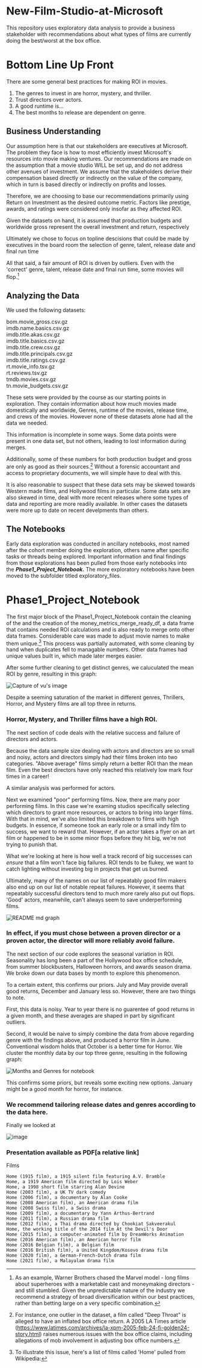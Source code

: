 # New-Film-Studio-at-Microsoft
This repository uses exploratory data analysis to provide a business stakeholder with recommendations about what types of films are currently doing the best/worst at the box office.
 
 
# Bottom Line Up Front
There are some general best practices for making ROI in movies.
1. The genres to invest in are horror, mystery, and thriller.
2. Trust directors over actors.
3. A good runtime is...
4. The best months to release are dependent on genre.
 
 
## Business Understanding
 
Our assumption here is that our stakeholders are executives at Microsoft. The problem they face is how to most efficiently invest Microsoft's resources into movie making ventures. Our recommendations are made on the assumption that a movie studio WILL be set up, and do not address other avenues of investment. We assume that the stakeholders derive their compensation based directly or indirectly on the value of the company, which in turn is based directly or indirectly on profits and losses.
 
Therefore, we are choosing to base our recommendations primarily using Return on Investment as the desired outcome metric. Factors like prestige, awards, and ratings were considered only insofar as they affected ROI.

Given the datasets on hand, it is assumed that production budgets and worldwide gross represent the overall investment and return, respectively

Ultimately we chose to focus on topline descisions that could be made by executives in the board room the selection of genre, talent, release date and final run time

All that said, a fair amount of ROI is driven by outliers. Even with the 'correct' genre, talent, release date and final run time, some movies will flop.[^1]
  

## Analyzing the Data
We used the following datasets:

bom.movie_gross.csv.gz \
imdb.name.basics.csv.gz \
imdb.title.akas.csv.gz \
imdb.title.basics.csv.gz  \
imdb.title.crew.csv.gz  \
imdb.title.principals.csv.gz  \
imdb.title.ratings.csv.gz  \
rt.movie_info.tsv.gz \
rt.reviews.tsv.gz  \
tmdb.movies.csv.gz  \
tn.movie_budgets.csv.gz 
 
These sets were provided by the course as our starting points in exploration.  They contain information about how much movies made domestically and worldwide, Genres, runtime of the movies, release time, and crews of the movies. However none of these datasets alone had all the data we needed.
 
This information is incomplete in some ways. Some data points were present in one data set, but not others, leading to lost information during merges.
 
Additionally, some of these numbers for both production budget and gross are only as good as their sources.[^2] Without a forensic accountant and access to proprietary documents, we will simple have to deal with this.
 
It is also reasonable to suspect that these data sets may be skewed towards Western made films, and Hollywood films in particular. Some data sets are also skewed in time, deal with more recent releases where some types of data and reporting are more readily available. In other cases the datasets were more up to date on recent develpments than others.

## The Notebooks 

Early data exploration was conducted in ancillary notebooks, most named after the cohort member doing the exploration, others name after specific tasks or threads being explored. Important information and final findings from those explorations has been pulled from those early notebooks into the __*Phase1_Project_Notebook.*__ The more exploratory notebooks have been moved to the subfolder titled exploratory_files.

# Phase1_Project_Notebook 

The first major block of the Phase1_Project_Notebook contain the cleaning of the and the creation of the money_metrics_merge_ready_df, a data frame that contains needed ROI calculations and is also ready to merge onto other data frames. Considerable care was made to adjust movie names to make them unique.[^3]  This process was partially automated, with some cleaning by hand when duplicates fell to managable numbers. Other data frames had unique values built in, which made later merges easier.


After some further cleaning to get distinct genres, we caluculated  the mean ROI by genre, resulting in this graph:

![Capture of vu's image](https://user-images.githubusercontent.com/85522002/139455988-a41bcadd-8213-4892-92d8-b34c5b661289.PNG)

Despite a seeming saturation of the market in different genres, Thrillers, Horror, and Mystery films are all top three in returns. 

### Horror, Mystery, and Thriller films have a high ROI.


The next section of code deals with the relative success and failure of directors and actors.

Because the data sample size dealing with actors and directors are so small and noisy, actors and directors simply had their films broken into two categories. "Above average" films simply return a better ROI than the mean film. Even the best directors have only reached this relatively low mark four times in a career!

A similar analysis was performed for actors.


Next we examined "poor" performing films. Now, there are many poor performing films. In this case we're examing studios specifically selecting which directors to grant more resources, or actors to bring into larger films. With that in mind, we've also limited this breakdown to films with high budgets. In essence, if someone took an early role or a small indy film to success, we want to reward that. However, if an actor takes a flyer on an art film or happened to be in some minor flops before they hit big, we're not trying to punish that.

What we're looking at here is how well a track record of big successes can *ensure* that a film won't face big failures. ROI tends to be flukey, we want to catch lighting without investing big in projects that get us burned.

Ultimately, many of the names on our list of repeatably good film makers also end up on our list of notable repeat failures. However, it seems that repeatably successful directors tend to much more rarely also put out flops. 'Good' actors, meanwhile, can't always seem to save underperforming films.

![README md graph](https://user-images.githubusercontent.com/81991136/139350135-0d5755b3-294f-48fd-bc84-cb51964ad818.png)

### In effect, if you must chose between a proven director or a proven actor, the director will more reliably avoid failure.

The next section of our code explores the seasonal variation in ROI. Seasonality has long been a part of the Hollywood box office schedule, from summer blockbusters, Halloween horrors, and awards season drama. We broke down our data bases by month to explore this phenomenon.

To a certain extent, this confirms our priors. July and May provide overall good returns, December and January less so.  However, there are two things to note. 

First, this data is noisy. Year to year there is no guarentee of good returns in a given month, and these averages are shaped in part by significant outliers.

Second, it would be naive to simply combine the data from above regarding genre with the findings above, and produced a horror film in June. Conventional wisdom holds that October is a better time for Horror. We cluster the monthly data by our top three genre, resulting in the following graph: 

![Months and Genres for notebook](https://user-images.githubusercontent.com/81991136/139365193-8a54b0bf-bbc3-4862-a998-563a40ab76b2.png)

This confirms some priors, but reveals some exciting new options. January might be a good month for horror, for instance.

### We recommend tailoring release dates and genres according to the data here.

Finally we looked at  


![image](https://user-images.githubusercontent.com/85522002/139456986-99b32a76-c5cf-4d7e-8c49-2f67a8771ec1.png)





### Presentation available as PDF[a relative link]





[^1]: As an example, Warner Brothers chased the Marvel model - long films about superheroes with a marketable cast and moneymaking directors -  and still stumbled. Given the unpredictable nature of the industry we recommend a strategy of broad diversification within our best practices, rather than betting large on a very specific combination.

[^2]: For instance, one outlier in the dataset, a film called "Deep Throat" is alleged to have an inflated box office return. A 2005 LA Times article (https://www.latimes.com/archives/la-xpm-2005-feb-24-fi-golden24-story.html) raises numerous issues with the box office claims, including allegations of mob involvement in adjusting box office numbers.


[^3]: To illustrate this issue, here's a list of films called 'Home' pulled from Wikipedia:

Films

    Home (1915 film), a 1915 silent film featuring A.V. Bramble
    Home, a 1919 American film directed by Lois Weber
    Home, a 1998 short film starring Alan Devine
    Home (2003 film), a UK TV dark comedy
    Home (2006 film), a documentary by Alan Cooke
    Home (2008 American film), an American drama film
    Home (2008 Swiss film), a Swiss drama
    Home (2009 film), a documentary by Yann Arthus-Bertrand
    Home (2011 film), a Russian drama film
    Home (2012 film), a Thai drama directed by Chookiat Sakveerakul
    Home, the working title of the 2014 film At the Devil's Door
    Home (2015 film), a computer-animated film by DreamWorks Animation
    Home (2016 American film), an American horror film
    Home (2016 Belgian film), a Belgian film
    Home (2016 British film), a United Kingdom/Kosovo drama film
    Home (2020 film), a German-French-Dutch drama film
    Home (2021 film), a Malayalam drama film
